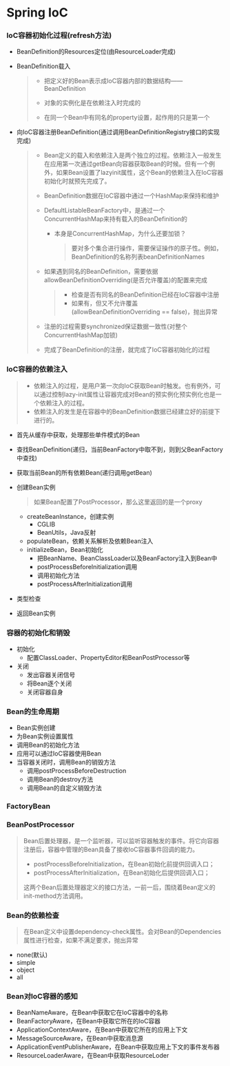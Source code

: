 # Spring IoC

### IoC容器初始化过程(refresh方法)

- BeanDefinition的Resources定位(由ResourceLoader完成)

- BeanDefinition载入

  > - 把定义好的Bean表示成IoC容器内部的数据结构——BeanDefinition
  >
  > - 对象的实例化是在依赖注入时完成的
  > - 在同一个Bean中有同名的property设置，起作用的只是第一个

- 向IoC容器注册BeanDefinition(通过调用BeanDefinitionRegistry接口的实现完成)

  > - Bean定义的载入和依赖注入是两个独立的过程。依赖注入一般发生在应用第一次通过getBean向容器获取Bean的时候。但有一个例外，如果Bean设置了lazyinit属性，这个Bean的依赖注入在IoC容器初始化时就预先完成了。
  >
  > - BeanDefinition数据在IoC容器中通过一个HashMap来保持和维护
  >
  > - DefaultListableBeanFactory中，是通过一个ConcurrentHashMap来持有载入的BeanDefinition的
  >
  >   - 本身是ConcurrentHashMap，为什么还要加锁？
  >
  >     > 要对多个集合进行操作，需要保证操作的原子性。例如，BeanDefinition的名称列表beanDefinitionNames
  >
  > - 如果遇到同名的BeanDefinition，需要依据allowBeanDefinitionOverriding(是否允许覆盖)的配置来完成
  >
  >   > - 检查是否有同名的BeanDefinition已经在IoC容器中注册
  >   > - 如果有，但又不允许覆盖(allowBeanDefinitionOverriding == false)，抛出异常
  >
  > - 注册的过程需要synchronized保证数据一致性(对整个ConcurrentHashMap加锁)
  >
  > - 完成了BeanDefinition的注册，就完成了IoC容器初始化的过程

### IoC容器的依赖注入

> - 依赖注入的过程，是用户第一次向IoC获取Bean时触发。也有例外，可以通过控制lazy-init属性让容器完成对Bean的预实例化预实例化也是一个依赖注入的过程。
> - 依赖注入的发生是在容器中的BeanDefinition数据已经建立好的前提下进行的。

- 首先从缓存中获取，处理那些单件模式的Bean

- 查找BeanDefinition(递归，当前BeanFactory中取不到，则到父BeanFactory中查找)

- 获取当前Bean的所有依赖Bean(递归调用getBean)

- 创建Bean实例

  > 如果Bean配置了PostProcessor，那么这里返回的是一个proxy

  - createBeanInstance，创建实例
    - CGLIB
    - BeanUtils，Java反射
  - populateBean，依赖关系解析及依赖Bean注入
  - initializeBean，Bean初始化
    - 把BeanName、BeanClassLoader以及BeanFactory注入到Bean中
    - postProcessBeforeInitialization调用
    - 调用初始化方法
    - postProcessAfterInitialization调用

- 类型检查

- 返回Bean实例

### 容器的初始化和销毁

- 初始化
  - 配置ClassLoader、PropertyEditor和BeanPostProcessor等
- 关闭
  - 发出容器关闭信号
  - 将Bean逐个关闭
  - 关闭容器自身

### Bean的生命周期

- Bean实例创建
- 为Bean实例设置属性
- 调用Bean的初始化方法
- 应用可以通过IoC容器使用Bean
- 当容器关闭时，调用Bean的销毁方法
  - 调用postProcessBeforeDestruction
  - 调用Bean的destroy方法
  - 调用Bean的自定义销毁方法

### FactoryBean



### BeanPostProcessor

> Bean后置处理器，是一个监听器，可以监听容器触发的事件。将它向容器注册后，容器中管理的Bean具备了接收IoC容器事件回调的能力。
>
> - postProcessBeforeInitialization，在Bean初始化前提供回调入口；
> - postProcessAfterInitialization，在Bean初始化后提供回调入口；
>
> 这两个Bean后置处理器定义的接口方法，一前一后，围绕着Bean定义的init-method方法调用。

### Bean的依赖检查

> 在Bean定义中设置dependency-check属性。会对Bean的Dependencies属性进行检查，如果不满足要求，抛出异常

- none(默认)
- simple
- object
- all

### Bean对IoC容器的感知

- BeanNameAware，在Bean中获取它在IoC容器中的名称
- BeanFactoryAware，在Bean中获取它所在的IoC容器
- ApplicationContextAware，在Bean中获取它所在的应用上下文
- MessageSourceAware，在Bean中获取消息源
- ApplicationEventPublisherAware，在Bean中获取应用上下文的事件发布器
- ResourceLoaderAware，在Bean中获取ResourceLoder

